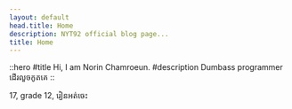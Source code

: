 ```yaml
---
layout: default
head.title: Home
description: NYT92 official blog page...
title: Home
---
```


::hero
#title
Hi, I am Norin Chamroeun.
#description
Dumbass programmer ដើរលួច​កូតគេ 
::

17, grade 12, រៀនអត់ចេះ

